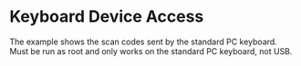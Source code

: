 # Keyboard Device Access

The example shows the scan codes sent by the standard PC keyboard.
Must be run as root and only works on the standard PC keyboard,
not USB.
